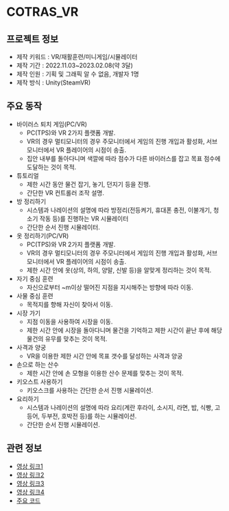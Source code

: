 # COTRAS_VR
## 프로젝트 정보
- 제작 키워드  : VR/재활훈련/미니게임/시뮬레이터
- 제작 기간    : 2022.11.03~2023.02.08(약 3달)
- 제작 인원    : 기획 및 그래픽 알 수 없음, 개발자 1명
- 제작 방식    : Unity(SteamVR)
## 주요 동작
- 바이러스 퇴치 게임(PC/VR)
  - PC(TPS)와 VR 2가지 플랫폼 개발.
  - VR의 경우 멀티모니터의 경우 주모니터에서 게임의 진행 개입과 활성화, 서브 모니터에서 VR 플레이어의 시점이 송출.
  - 집안 내부를 돌아다니며 색깔에 따라 점수가 다른 바이러스를 잡고 목표 점수에 도달하는 것이 목적.
- 튜토리얼
  - 제한 시간 동안 물건 잡기, 놓기, 던지기 등을 진행.
  - 간단한 VR 컨트롤러 조작 설명.
- 방 정리하기
  - 시스템과 나레이션의 설명에 따라 방정리(전등켜기, 휴대폰 충전, 이불개기, 청소기 작동 등)를 진행하는 VR 시뮬레이터
  - 간단한 순서 진행 시뮬레이터.
- 옷 정리하기(PC/VR)
  - PC(TPS)와 VR 2가지 플랫폼 개발.
  - VR의 경우 멀티모니터의 경우 주모니터에서 게임의 진행 개입과 활성화, 서브 모니터에서 VR 플레이어의 시점이 송출.
  - 제한 시간 안에 옷(상의, 하의, 양말, 신발 등)을 알맞게 정리하는 것이 목적.
- 자기 중심 훈련
  - 자신으로부터 ~m이상 떨어진 지점을 지시해주는 방향에 따라 이동.
- 사물 중심 훈련
  - 목적지를 향해 자신이 찾아서 이동.
- 시장 가기
  - 지점 이동을 사용하여 시장을 이동.
  - 제한 시간 안에 시장을 돌아다니며 물건을 기억하고 제한 시간이 끝난 후에 해당 물건의 유무를 맞추는 것이 목적.
- 사격과 양궁
  - VR을 이용한 제한 시간 안에 목표 갯수를 달성하는 사격과 양궁
- 손으로 하는 산수
  - 제한 시간 안에 손 모형을 이용한 산수 문제를 맞추는 것이 목적.
- 키오스트 사용하기
  - 키오스크를 사용하는 간단한 순서 진행 시뮬레이션.
- 요리하기
  - 시스템과 나레이션의 설명에 따라 요리(계란 후라이, 소시지, 라면, 밥, 식빵, 고등어, 두부전, 호박전 등)를 하는 시뮬레이션.
  - 간단한 순서 진행 시뮬레이션.
## 관련 정보
- [영상 링크1](https://www.youtube.com/watch?v=p1PfVY_JyRQ)
- [영상 링크2](https://www.youtube.com/shorts/h2A3AN2VUeo)
- [영상 링크3](https://www.youtube.com/shorts/kZDujSh9eDY)
- [영상 링크4](https://www.youtube.com/shorts/d_WWWsejwxg)
- [주요 코드](Resources/Script)
